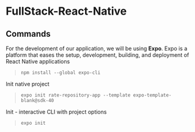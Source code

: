 # FullStack-React-Native


## Commands

For the development of our application, we will be using **Expo**. Expo is a platform that eases the setup, development, building, and deployment of React Native applications

>`npm install --global expo-cli `

Init native project

>`expo init rate-repository-app --template expo-template-blank@sdk-40`

Init - interactive CLI with project options

>`expo init`
